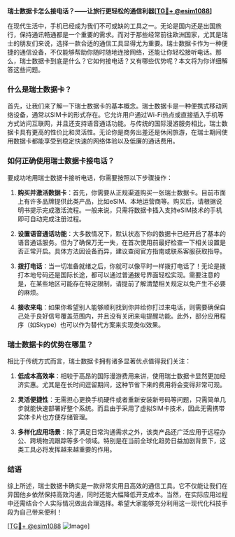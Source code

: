 **瑞士数据卡怎么接电话？——让旅行更轻松的通信利器[[TG💪+ @esim1088](https://t.me/s/esim1088)]**

在现代生活中，手机已经成为我们不可或缺的工具之一。无论是国内还是出国旅行，保持通讯畅通都是一个重要的需求。而对于那些经常前往欧洲国家，尤其是瑞士的朋友们来说，选择一款合适的通信工具显得尤为重要。瑞士数据卡作为一种便捷的通信设备，不仅能够帮助你随时随地连接网络，还能让你轻松接听电话。那么，瑞士数据卡到底是什么？它如何接电话？又有哪些优势呢？本文将为你详细解答这些问题。

### 什么是瑞士数据卡？

首先，让我们来了解一下瑞士数据卡的基本概念。瑞士数据卡是一种便携式移动网络设备，通常以SIM卡的形式存在。它允许用户通过Wi-Fi热点或直接插入手机等方式访问互联网，并且还支持语音通话功能。与传统的国际漫游服务相比，瑞士数据卡具有更高的性价比和灵活性。无论你是商务出差还是休闲旅游，在瑞士期间使用数据卡都能享受到稳定快速的网络体验以及低廉的通话费用。

### 如何正确使用瑞士数据卡接电话？

要成功地用瑞士数据卡接听电话，你需要按照以下步骤操作：

1. **购买并激活数据卡**：首先，你需要从正规渠道购买一张瑞士数据卡。目前市面上有许多品牌提供此类产品，比如eSIM、本地运营商等。购买后，请根据说明书提示完成激活流程。一般来说，只需将数据卡插入支持eSIM技术的手机即可自动完成注册过程。
   
2. **设置语音通话功能**：大多数情况下，默认状态下你的数据卡已经开启了基本的语音通话服务。但为了确保万无一失，在首次使用前最好检查一下相关设置是否正常开启。具体方法因设备而异，建议查阅官方指南或联系客服获取指导。

3. **拨打电话**：当一切准备就绪之后，你就可以像平时一样拨打电话了！无论是拨打本地号码还是国际长途，都可以通过普通拨号界面轻松实现。需要注意的是，在某些地区可能存在特定限制，请提前了解清楚相关规定以免产生不必要的麻烦。

4. **接收来电**：如果你希望别人能够顺利找到你并给你打过来电话，则需要确保自己处于良好信号覆盖范围内，并且没有关闭来电提醒功能。此外，部分应用程序（如Skype）也可以作为替代方案来实现类似效果。

### 瑞士数据卡的优势在哪里？

相比于传统方式而言，瑞士数据卡拥有诸多显著优点值得我们关注：

1. **低成本高效率**：相较于高昂的国际漫游费用来讲，使用瑞士数据卡显然更加经济实惠。尤其是在长时间逗留期间，这种节省下来的费用将会变得非常可观。
   
2. **灵活便捷性**：无需担心更换手机硬件或者重新安装新号码等问题，只需简单几步就能快速部署好整个系统。而且由于采用了虚拟SIM卡技术，因此无需携带实体卡片也方便存储管理。
    
3. **多样化应用场景**：除了满足日常沟通需求之外，该类产品还广泛应用于远程办公、跨境物流跟踪等多个领域。特别是在当前全球化趋势日益加剧背景下，这类工具必将发挥越来越重要的作用。

### 结语

综上所述，瑞士数据卡确实是一款非常实用且高效的通信工具。它不仅能让我们在异国他乡依然保持高效沟通，同时还能大幅降低开支成本。当然，在实际应用过程中还需结合个人实际情况做出合理选择。希望大家能够充分利用这一现代化科技手段为自己带来便利！

[[TG💪+ @esim1088](https://t.me/s/esim1088) ![Image](https://i.postimg.cc/4NQfJmqS/Snipaste-2025-05-13-00-14-12.png)]